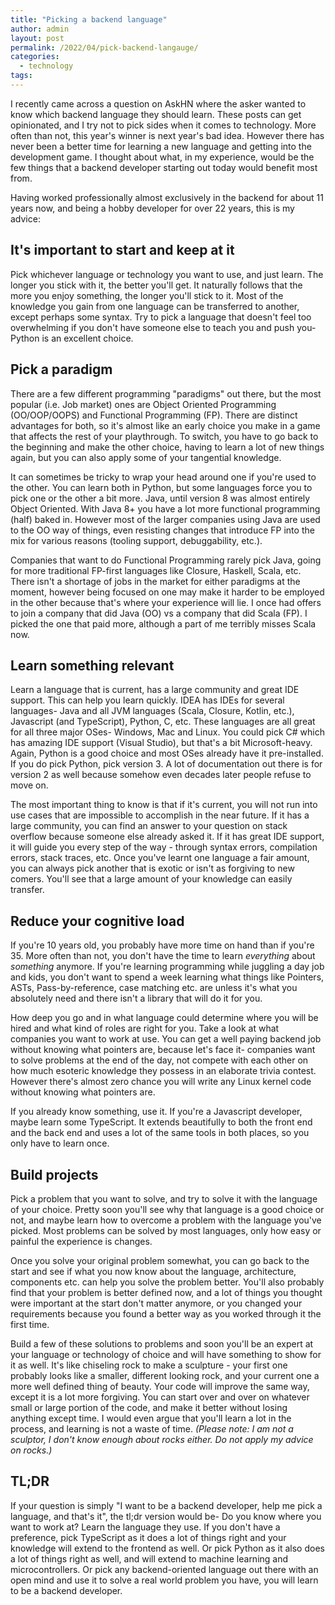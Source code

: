```yaml
---
title: "Picking a backend language"
author: admin
layout: post
permalink: /2022/04/pick-backend-langauge/
categories:
  - technology
tags:
---
```


I recently came across a question on AskHN where the asker wanted to know which backend language they should learn. These posts can get opinionated, and I try not to pick sides when it comes to technology. More often than not, this year's winner is next year's bad idea. However there has never been a better time for learning a new language and getting into the development game. I thought about what, in my experience, would be the few things that a backend developer starting out today would benefit most from.

Having worked professionally almost exclusively in the backend for about 11 years now, and being a hobby developer for over 22 years, this is my advice:

## It's important to start and keep at it
Pick whichever language or technology you want to use, and just learn. The longer you stick with it, the better you'll get. It naturally follows that the more you enjoy something, the longer you'll stick to it. Most of the knowledge you gain from one language can be transferred to another, except perhaps some syntax. Try to pick a language that doesn't feel too overwhelming if you don't have someone else to teach you and push you- Python is an excellent choice.

## Pick a paradigm
There are a few different programming "paradigms" out there, but the most popular (i.e. Job market) ones are Object Oriented Programming (OO/OOP/OOPS) and Functional Programming (FP). There are distinct advantages for both, so it's almost like an early choice you make in a game that affects the rest of your playthrough. To switch, you have to go back to the beginning and make the other choice, having to learn a lot of new things again, but you can also apply some of your tangential knowledge.

It can sometimes be tricky to wrap your head around one if you're used to the other. You can learn both in Python, but some languages force you to pick one or the other a bit more. Java, until version 8 was almost entirely Object Oriented. With Java 8+ you have a lot more functional programming (half) baked in. However most of the larger companies using Java are used to the OO way of things, even resisting changes that introduce FP into the mix for various reasons (tooling support, debuggability, etc.).

Companies that want to do Functional Programming rarely pick Java, going for more traditional FP-first languages like Closure, Haskell, Scala, etc. There isn't a shortage of jobs in the market for either paradigms at the moment, however being focused on one may make it harder to be employed in the other because that's where your experience will lie. I once had offers to join a company that did Java (OO) vs a company that did Scala (FP). I picked the one that paid more, although a part of me terribly misses Scala now. 

## Learn something relevant
Learn a language that is current, has a large community and great IDE support. This can help you learn quickly. IDEA has IDEs for several languages- Java and all JVM languages (Scala, Closure, Kotlin, etc.), Javascript (and TypeScript), Python, C, etc. These languages are all great for all three major OSes- Windows, Mac and Linux. You could pick C# which has amazing IDE support (Visual Studio), but that's a bit Microsoft-heavy. Again, Python is a good choice and most OSes already have it pre-installed. If you do pick Python, pick version 3. A lot of documentation out there is for version 2 as well because somehow even decades later people refuse to move on.

The most important thing to know is that if it's current, you will not run into use cases that are impossible to accomplish in the near future. If it has a large community, you can find an answer to your question on stack overflow because someone else already asked it. If it has great IDE support, it will guide you every step of the way - through syntax errors, compilation errors, stack traces, etc. Once you've learnt one language a fair amount, you can always pick another that is exotic or isn't as forgiving to new comers. You'll see that a large amount of your knowledge can easily transfer. 

## Reduce your cognitive load
If you're 10 years old, you probably have more time on hand than if you're 35. More often than not, you don't have the time to learn *everything* about *something* anymore. If you're learning programming while juggling a day job and kids, you don't want to spend a week learning what things like Pointers, ASTs, Pass-by-reference, case matching etc. are unless it's what you absolutely need and there isn't a library that will do it for you.

How deep you go and in what language could determine where you will be hired and what kind of roles are right for you. Take a look at what companies you want to work at use. You can get a well paying backend job without knowing what pointers are, because let's face it- companies want to solve problems at the end of the day, not compete with each other on how much esoteric knowledge they possess in an elaborate trivia contest. However there's almost zero chance you will write any Linux kernel code without knowing what pointers are.

If you already know something, use it. If you're a Javascript developer, maybe learn some TypeScript. It extends beautifully to both the front end and the back end and uses a lot of the same tools in both places, so you only have to learn once.

## Build projects
Pick a problem that you want to solve, and try to solve it with the language of your choice. Pretty soon you'll see why that language is a good choice or not, and maybe learn how to overcome a problem with the language you've picked. Most problems can be solved by most languages, only how easy or painful the experience is changes.

Once you solve your original problem somewhat, you can go back to the start and see if what you now know about the language, architecture, components etc. can help you solve the problem better. You'll also probably find that your problem is better defined now, and a lot of things you thought were important at the start don't matter anymore, or you changed your requirements because you found a better way as you worked through it the first time. 

Build a few of these solutions to problems and soon you'll be an expert at your language or technology of choice and will have something to show for it as well. It's like chiseling rock to make a sculpture - your first one probably looks like a smaller, different looking rock, and your current one a more well defined thing of beauty. Your code will improve the same way, except it is a lot more forgiving. You can start over and over on whatever small or large portion of the code, and make it better without losing anything except time. I would even argue that you'll learn a lot in the process, and learning is not a waste of time. *(Please note: I am not a sculptor, I don't know enough about rocks either. Do not apply my advice on rocks.)*

## TL;DR
If your question is simply "I want to be a backend developer, help me pick a language, and that's it", the tl;dr version would be- Do you know where you want to work at? Learn the language they use. If you don't have a preference, pick TypeScript as it does a lot of things right and your knowledge will extend to the frontend as well. Or pick Python as it also does a lot of things right as well, and will extend to machine learning and microcontrollers. Or pick any backend-oriented language out there with an open mind and use it to solve a real world problem you have, you will learn to be a backend developer.
